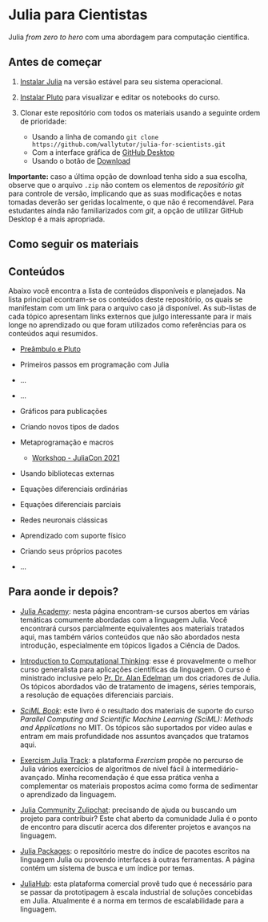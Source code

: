 # Julia para Cientistas

Julia *from zero to hero* com uma abordagem para computação científica.

## Antes de começar

1. [Instalar Julia](https://julialang.org/downloads/) na versão
    estável para seu sistema operacional.
1. [Instalar Pluto](https://github.com/fonsp/Pluto.jl) para
    visualizar e editar os notebooks do curso.
1. Clonar este repositório com todos os materiais usando a seguinte
    ordem de prioridade:

    - Usando a linha de comando `git clone https://github.com/wallytutor/julia-for-scientists.git`
    - Com a interface gráfica de [GitHub Desktop](https://desktop.github.com/)
    - Usando o botão de [Download](https://github.com/wallytutor/julia-for-scientists/archive/refs/heads/main.zip)

**Importante:** caso a última opção de download tenha sido a sua escolha, observe
que o arquivo `.zip` não contem os elementos de *repositório git* para controle de
versão, implicando que as suas modificações e notas tomadas deverão ser geridas
localmente, o que não é recomendável. Para estudantes ainda não familiarizados com
*git*, a opção de utilizar GitHub Desktop é a mais apropriada.

## Como seguir os materiais

## Conteúdos

Abaixo você encontra a lista de conteúdos disponíveis e planejados.
Na lista principal econtram-se os conteúdos deste repositório, os
quais se manifestam com um link para o arquivo caso já disponível.
As sub-listas de cada tópico apresentam links externos que julgo
interessante para ir mais longe no aprendizado ou que foram utilizados
como referências para os conteúdos aqui resumidos.

- [Preâmbulo e Pluto](tutorials/000-preambulo-e-pluto.jl)
- Primeiros passos em programação com Julia
- ...
- ...
- Gráficos para publicações
- Criando novos tipos de dados
- Metaprogramação e macros
  - [Workshop - JuliaCon 2021](https://www.youtube.com/watch?v=2QLhw6LVaq0&t=3275s)

- Usando bibliotecas externas
- Equações diferenciais ordinárias
- Equações diferenciais parciais
- Redes neuronais clássicas
- Aprendizado com suporte físico
- Criando seus próprios pacotes
- ...

## Para aonde ir depois?

- [Julia Academy](https://juliaacademy.com/): nesta página encontram-se cursos
    abertos em várias temáticas comumente abordadas com a linguagem Julia. Você
    encontrará cursos parcialmente equivalentes aos materiais tratados aqui, mas
    também vários conteúdos que não são abordados nesta introdução, especialmente
    em tópicos ligados a Ciência de Dados.

- [Introduction to Computational Thinking](https://computationalthinking.mit.edu/Fall23/):
    esse é provavelmente o melhor curso generalista para aplicações científicas
    da linguagem. O curso é ministrado inclusive pelo [Pr. Dr. Alan Edelman](https://en.wikipedia.org/wiki/Alan_Edelman)
    um dos criadores de Julia. Os tópicos abordados vão de tratamento de imagens,
    séries temporais, a resolução de equações diferenciais parciais.

- [*SciML Book*](https://book.sciml.ai/): este livro é o resultado dos materiais
    de suporte do curso *Parallel Computing and Scientific Machine Learning
    (SciML): Methods and Applications* no MIT. Os tópicos são suportados por
    vídeo aulas e entram em mais profundidade nos assuntos avançados que tratamos
    aqui.

- [Exercism Julia Track](https://exercism.org/tracks/julia): a plataforma
    *Exercism* propõe no percurso de Julia vários exercícios de algoritmos de
    nível fácil à intermediário-avançado. Minha recomendação é que essa prática
    venha a complementar os materiais propostos acima como forma de sedimentar
    o aprendizado da linguagem.

- [Julia Community Zulipchat](https://julialang.zulipchat.com/): precisando de
    ajuda ou buscando um projeto para contribuir? Este chat aberto da comunidade
    Julia é o ponto de encontro para discutir acerca dos diferenter projetos
    e avanços na linguagem.

- [Julia Packages](https://juliapackages.com/): o repositório mestre do índice
    de pacotes escritos na linguagem Julia ou provendo interfaces à outras
    ferramentas. A página contém um sistema de busca e um índice por temas.

- [JuliaHub](https://juliahub.com/): esta plataforma comercial provê tudo que
    é necessário para se passar da prototipagem à escala industrial de soluções
    concebidas em Julia. Atualmente é a norma em termos de escalabilidade para
    a linguagem.
